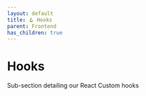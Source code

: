 ```yaml
---
layout: default
title: 🪝 Hooks
parent: Frontend
has_children: true
---
```


# Hooks

Sub-section detailing our React Custom hooks
